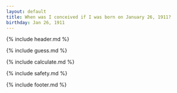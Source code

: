 ```yaml
---
layout: default
title: When was I conceived if I was born on January 26, 1911?
birthday: Jan 26, 1911
---
```


{% include header.md %}

{% include guess.md %}

{% include calculate.md %}

{% include safety.md %}

{% include footer.md %}




